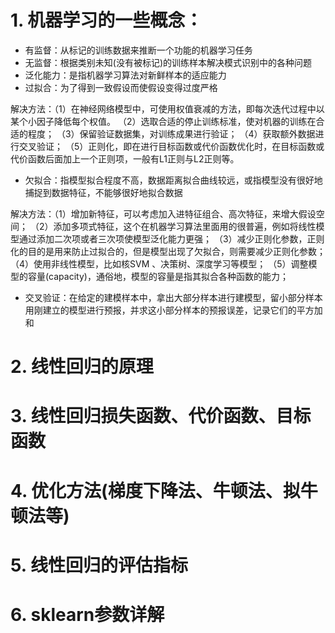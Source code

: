 # 1. 机器学习的一些概念：
- 有监督：从标记的训练数据来推断一个功能的机器学习任务
- 无监督：根据类别未知(没有被标记)的训练样本解决模式识别中的各种问题
- 泛化能力：是指机器学习算法对新鲜样本的适应能力
- 过拟合：为了得到一致假设而使假设变得过度严格

解决方法：（1）在神经网络模型中，可使用权值衰减的方法，即每次迭代过程中以某个小因子降低每个权值。
（2）选取合适的停止训练标准，使对机器的训练在合适的程度；
（3）保留验证数据集，对训练成果进行验证；
（4）获取额外数据进行交叉验证；
（5）正则化，即在进行目标函数或代价函数优化时，在目标函数或代价函数后面加上一个正则项，一般有L1正则与L2正则等。

- 欠拟合：指模型拟合程度不高，数据距离拟合曲线较远，或指模型没有很好地捕捉到数据特征，不能够很好地拟合数据

解决方法：（1）增加新特征，可以考虑加入进特征组合、高次特征，来增大假设空间；
（2）添加多项式特征，这个在机器学习算法里面用的很普遍，例如将线性模型通过添加二次项或者三次项使模型泛化能力更强；
（3）减少正则化参数，正则化的目的是用来防止过拟合的，但是模型出现了欠拟合，则需要减少正则化参数；
（4）使用非线性模型，比如核SVM 、决策树、深度学习等模型；
（5）调整模型的容量(capacity)，通俗地，模型的容量是指其拟合各种函数的能力；

- 交叉验证：在给定的建模样本中，拿出大部分样本进行建模型，留小部分样本用刚建立的模型进行预报，并求这小部分样本的预报误差，记录它们的平方加和
# 2. 线性回归的原理
# 3. 线性回归损失函数、代价函数、目标函数
# 4. 优化方法(梯度下降法、牛顿法、拟牛顿法等)
# 5. 线性回归的评估指标
# 6. sklearn参数详解
